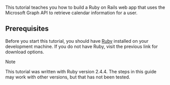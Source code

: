 <!-- markdownlint-disable MD002 MD041 -->

This tutorial teaches you how to build a Ruby on Rails web app that uses the Microsoft Graph API to retrieve calendar information for a user.

## Prerequisites

Before you start this tutorial, you should have [Ruby](https://www.ruby-lang.org/en/downloads/) installed on your development machine. If you do not have Ruby, visit the previous link for download options.

> [!NOTE]
> This tutorial was written with Ruby version 2.4.4. The steps in this guide may work with other versions, but that has not been tested.